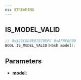 ```yaml
---
ns: STREAMING
---
```

## IS_MODEL_VALID

```c
// 0x392C8D8E07B70EFC 0xAF8F8E9D
BOOL IS_MODEL_VALID(Hash model);
```

## Parameters
* **model**:

